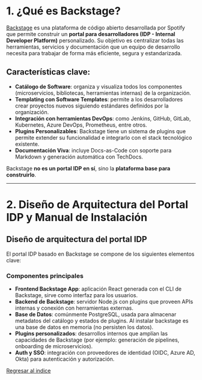 # 1. ¿Qué es Backstage?

[Backstage](https://backstage.io/) es una plataforma de código abierto desarrollada por Spotify que permite construir un **portal para desarrolladores (IDP - Internal Developer Platform)** personalizado. Su objetivo es centralizar todas las herramientas, servicios y documentación que un equipo de desarrollo necesita para trabajar de forma más eficiente, segura y estandarizada.

## Características clave:

- **Catálogo de Software**: organiza y visualiza todos los componentes (microservicios, bibliotecas, herramientas internas) de la organización.
- **Templating con Software Templates**: permite a los desarrolladores crear proyectos nuevos siguiendo estándares definidos por la organización.
- **Integración con herramientas DevOps**: como Jenkins, GitHub, GitLab, Kubernetes, Azure DevOps, Prometheus, entre otros.
- **Plugins Personalizables**: Backstage tiene un sistema de plugins que permite extender su funcionalidad e integrarlo con el stack tecnológico existente.
- **Documentación Viva**: incluye Docs-as-Code con soporte para Markdown y generación automática con TechDocs.

Backstage **no es un portal IDP en sí**, sino la **plataforma base para construirlo**. 

---

# 2. Diseño de Arquitectura del Portal IDP y Manual de Instalación

## Diseño de arquitectura del portal IDP

El portal IDP basado en Backstage se compone de los siguientes elementos clave:

### Componentes principales

- **Frontend Backstage App**: aplicación React generada con el CLI de Backstage, sirve como interfaz para los usuarios.
- **Backend de Backstage**: servidor Node.js con plugins que proveen APIs internas y conexión con herramientas externas.
- **Base de Datos**: comúnmente PostgreSQL, usada para almacenar metadatos del catálogo y estados de plugins. Al instalar backstage es una base de datos en memoria (no persisten los datos).
- **Plugins personalizados**: desarrollos internos que amplían las capacidades de Backstage (por ejemplo: generación de pipelines, onboarding de microservicios).
- **Auth y SSO**: integración con proveedores de identidad (OIDC, Azure AD, Okta) para autenticación y autorización.


[Regresar al indice](./index.md)
